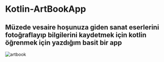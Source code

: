 # Kotlin-ArtBookApp
## Müzede vesaire hoşunuza giden sanat eserlerini fotoğraflayıp bilgilerini kaydetmek için kotlin öğrenmek için yazdığım basit bir app
![artbook](https://user-images.githubusercontent.com/73468385/130351922-907aafde-4631-448f-a3b7-4a0de7e838a2.gif)
